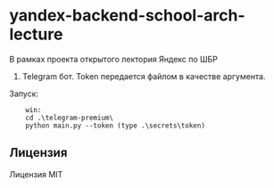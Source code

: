 # yandex-backend-school-arch-lecture
В рамках проекта открытого лектория Яндекс по ШБР

1. Telegram бот. Token передается файлом в качестве аргумента.

Запуск:
```
    win:
    cd .\telegram-premium\
    python main.py --token (type .\secrets\token)
```

 

## Лицензия 
Лицензия MIT
